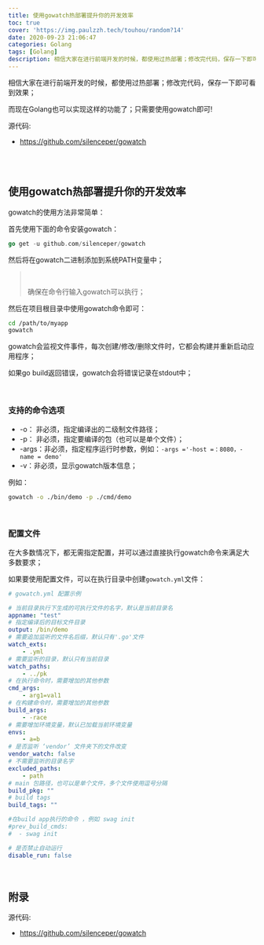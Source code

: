 ```yaml
---
title: 使用gowatch热部署提升你的开发效率
toc: true
cover: 'https://img.paulzzh.tech/touhou/random?14'
date: 2020-09-23 21:06:47
categories: Golang
tags: [Golang]
description: 相信大家在进行前端开发的时候，都使用过热部署；修改完代码，保存一下即可看到效果；而现在Golang也可以实现这样的功能了；只需要使用gowatch即可!
---
```


相信大家在进行前端开发的时候，都使用过热部署；修改完代码，保存一下即可看到效果；

而现在Golang也可以实现这样的功能了；只需要使用gowatch即可!


源代码: 

- https://github.com/silenceper/gowatch

<br/>

<!--more-->

<br/>

## 使用gowatch热部署提升你的开发效率

gowatch的使用方法非常简单：

首先使用下面的命令安装gowatch：

```go
go get -u github.com/silenceper/gowatch
```

然后将在gowatch二进制添加到系统PATH变量中；

><br/>
>
>确保在命令行输入gowatch可以执行；

然后在项目根目录中使用gowatch命令即可：

```bash
cd /path/to/myapp
gowatch
```

gowatch会监视文件事件，每次创建/修改/删除文件时，它都会构建并重新启动应用程序；

如果go build返回错误，gowatch会将错误记录在stdout中；

<BR/>

### 支持的命令选项

-   -o： 非必须，指定编译出的二级制文件路径；
-   -p： 非必须，指定要编译的包（也可以是单个文件）；
-   -args：非必须，指定程序运行时参数，例如：`-args ='-host =：8080，-name = demo'`
-   -v：非必须，显示gowatch版本信息；

例如：

```bash
gowatch -o ./bin/demo -p ./cmd/demo
```

 <BR/>

### 配置文件

在大多数情况下，都无需指定配置，并可以通过直接执行gowatch命令来满足大多数要求；

如果要使用配置文件，可以在执行目录中创建`gowatch.yml`文件：

```yaml
# gowatch.yml 配置示例

# 当前目录执行下生成的可执行文件的名字，默认是当前目录名
appname: "test"
# 指定编译后的目标文件目录
output: /bin/demo
# 需要追加监听的文件名后缀，默认只有'.go'文件
watch_exts:
    - .yml
# 需要监听的目录，默认只有当前目录
watch_paths:
    - ../pk
# 在执行命令时，需要增加的其他参数
cmd_args:
    - arg1=val1
# 在构建命令时，需要增加的其他参数
build_args:
    - -race
# 需要增加环境变量，默认已加载当前环境变量
envs:
    - a=b
# 是否监听 ‘vendor’ 文件夹下的文件改变
vendor_watch: false
# 不需要监听的目录名字
excluded_paths:
    - path
# main 包路径，也可以是单个文件，多个文件使用逗号分隔
build_pkg: ""
# build tags
build_tags: ""

#在build app执行的命令 ，例如 swag init	
#prev_build_cmds:	
#  - swag init

# 是否禁止自动运行
disable_run: false
```

<BR/>


## 附录

源代码: 

- https://github.com/silenceper/gowatch

<br/>